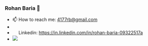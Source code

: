 ### Rohan Baria 👋
- 📫 How to reach me: 4177rb@gmail.com
- [<img src="https://github.com/Rohan4177/Rohan4177/assets/132183545/6570e47f-f236-485b-947d-0cd0b55d0690" width="15" height="15" align="center">](https://www.instagram.com/rohanxbaria)
- <img src="https://github.com/Rohan4177/Rohan4177/assets/132183545/28483199-cbf0-4d58-95df-4d41fead9246" width="15" height="15" align="center"> Linkedin: https://in.linkedin.com/in/rohan-baria-09322517a
- [<img src="http://www.google.com.au/images/nav_logo7.png">](http://google.com.au/)

<!--
**Rohan4177/Rohan4177** is a ✨ _special_ ✨ repository because its `README.md` (this file) appears on your GitHub profile.

Here are some ideas to get you started:

- 🔭 I’m currently working on ...
- 🌱 I’m currently learning ...
- 👯 I’m looking to collaborate on ...
- 🤔 I’m looking for help with ...
- 💬 Ask me about ...
- 😄 Pronouns: ...
- ⚡ Fun fact: ...
-->
